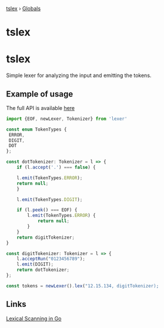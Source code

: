 [tslex](README.md) › [Globals](globals.md)

# tslex

# tslex

Simple lexer for analyzing the input and emitting the tokens.

## Example of usage

The full API is available [here](https://krzysiekpiasecki.github.io/tslex/index.html)

```ts
import {EOF, newLexer, Tokenizer} from 'lexer'

const enum TokenTypes {
 ERROR,
 DIGIT,
 DOT
};

const dotTokenizer: Tokenizer = l => {
    if (l.accept('.') === false) {

    l.emit(TokenTypes.ERROR);
    return null;
    }

    l.emit(TokenTypes.DIGIT);

    if (l.peek() === EOF) {
        l.emit(TokenTypes.ERROR) {
            return null;
        }
    }
    return digitTokenizer;
}

const digitTokenizer: Tokenizer = l => {
    l.acceptRun("0123456789");
    l.emit(DIGIT);
    return dotTokenizer;
};

const tokens = newLexer().lex("12.15.134, digitTokenizer);
```

## Links

[Lexical Scanning in Go](https://talks.golang.org/2011/lex.slide#1)
